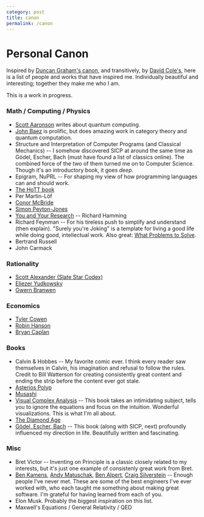 ```yaml
---
category: post
title: canon
permalink: /canon
---
```

# Personal Canon

Inspired by [Duncan Graham's canon](http://dvncan.com/canon.html), and transitively, by [David Cole's](http://www.davidcole.me/#canon), here is a list of people and works that have inspired me. Individually beautiful and interesting; together they make me who I am.

This is a work in progress.

### Math / Computing / Physics

* [Scott Aaronson](http://www.scottaaronson.com/blog/) writes about quantum computing.
* [John Baez](https://johncarlosbaez.wordpress.com/) is prolific, but does amazing work in category theory and quantum computation.
* Structure and Interpretation of Computer Programs (and Classical Mechanics) -- I somehow discovered SICP at around the same time as Gödel, Escher, Bach (must have found a list of classics online). The combined force of the two of them turned me on to Computer Science. Though it's an introductory book, it goes *deep*.
* Epigram, NuPRL -- For shaping my view of how programming languages can and should work.
* [The HoTT book](https://homotopytypetheory.org/book/)
* Per Martin-Löf
* [Conor McBride](http://strictlypositive.org/)
* [Simon Peyton-Jones](https://www.microsoft.com/en-us/research/people/simonpj/)
* [You and Your Research](http://www.cs.virginia.edu/~robins/YouAndYourResearch.html) -- Richard Hamming
* Richard Feynman -- For his tireless push to simplify and understand (then explain). "Surely you're Joking" is a template for living a good life while doing good, intellectual work. Also great: [What Problems to Solve](http://genius.cat-v.org/richard-feynman/writtings/letters/problems).
* Bertrand Russell
* John Carmack

### Rationality

* [Scott Alexander (Slate Star Codex)](http://slatestarcodex.com/)
* [Eliezer Yudkowsky](http://yudkowsky.net/)
* [Gwern Branwen](https://www.gwern.net/)

### Economics

* [Tyler Cowen](http://marginalrevolution.com/)
* [Robin Hanson](http://www.overcomingbias.com/author/robin-hanson)
* [Bryan Caplan](http://www.bcaplan.com/)

### Books

* Calvin & Hobbes -- My favorite comic ever. I think every reader saw themselves in Calvin, his imagination and refusal to follow the rules. Credit to Bill Watterson for creating consistently great content and ending the strip before the content ever got stale.
* [Asterios Polyp](http://www.amazon.com/Asterios-Polyp-Pantheon-Graphic-Novels/dp/0307377326)
* [Musashi](http://www.amazon.com/Musashi-Epic-Novel-Samurai-Era/dp/156836427X)
* [Visual Complex Analysis](http://www.amazon.com/Visual-Complex-Analysis-Tristan-Needham/dp/0198534469) -- This book takes an intimidating subject, tells you to ignore the equations and focus on the intuition. Wonderful visualizations. This is what I'm all about.
* [The Diamond Age](http://www.amazon.com/Diamond-Age-Illustrated-Primer-Spectra/dp/0553380966)
* [Gödel, Escher, Bach](http://www.amazon.com/G%C3%B6del-Escher-Bach-Eternal-Golden/dp/0465026567) -- This book (along with SICP, next) profoundly influenced my direction in life. Beautifully written and fascinating.

### Misc

* Bret Victor -- Inventing on Principle is a classic closely related to my interests, but it's just one example of consistenly great work from Bret.
* [Ben Kamens](http://bjk5.com), [Andy Matuschak](https://andymatuschak.org), [Ben Alpert](http://benalpert.com), [Craig Silverstein](https://en.wikipedia.org/wiki/Craig_Silverstein) -- Enough people I've never met. These are some of the best engineers I've ever worked with, who each taught me something about making great software. I'm grateful for having learned from each of you.
* Elon Musk. Probably the biggest inspiration on this list.
* Maxwell's Equations / General Relativity / QED
